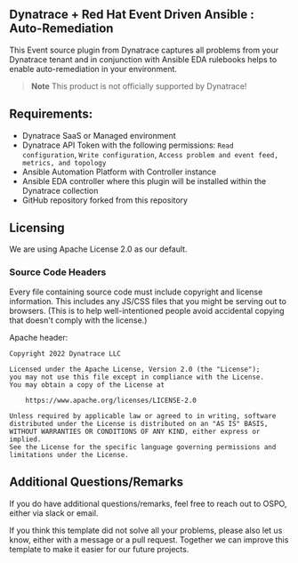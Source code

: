 ## Dynatrace + Red Hat Event Driven Ansible : Auto-Remediation

This Event source plugin from Dynatrace captures all problems from your Dynatrace tenant and in conjunction with Ansible EDA rulebooks helps to enable auto-remediation in your environment.
> **Note**
> This product is not officially supported by Dynatrace!

## Requirements:
* Dynatrace SaaS or Managed environment
* Dynatrace API Token with the following permissions: `Read configuration`, `Write configuration`, `Access problem and event feed, metrics, and topology`
* Ansible Automation Platform with Controller instance
* Ansible EDA controller where this plugin will be installed within the Dynatrace collection
* GitHub repository forked from this repository

## Licensing

We are using Apache License 2.0 as our default.

### Source Code Headers

Every file containing source code must include copyright and license
information. This includes any JS/CSS files that you might be serving out to
browsers. (This is to help well-intentioned people avoid accidental copying that
doesn't comply with the license.)

Apache header:

    Copyright 2022 Dynatrace LLC

    Licensed under the Apache License, Version 2.0 (the "License");
    you may not use this file except in compliance with the License.
    You may obtain a copy of the License at

        https://www.apache.org/licenses/LICENSE-2.0

    Unless required by applicable law or agreed to in writing, software
    distributed under the License is distributed on an "AS IS" BASIS,
    WITHOUT WARRANTIES OR CONDITIONS OF ANY KIND, either express or implied.
    See the License for the specific language governing permissions and
    limitations under the License.

## Additional Questions/Remarks

If you do have additional questions/remarks, feel free to reach out to OSPO, either via slack or email.

If you think this template did not solve all your problems, please also let us know, either with a message or a pull request.
Together we can improve this template to make it easier for our future projects.




